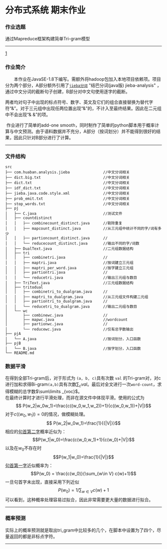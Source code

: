 # 分布式系统 期末作业
### 作业选题
通过Mapreduce框架构建简单Tri-gram模型
***
[1](九月OnTheWay)

### 作业简介
&emsp;&emsp;本作业在JavaSE-1.8下编写。需额外将hadoop包加入本地项目依赖项。项目分为两个部分，A部分额外引用了[`jieba分词`](https://github.com/huaban/jieba-analysis) "结巴分词(java版) jieba-analysis" ，通过中文分词的截断句子创建，B部分对中文句使用逐字的截断。

​		两者均对句子中出现的标点符号、数字、英文及它们的组合直接替换为替代字符“&”。对于三元组中出现任两位置出现“&”的，不计入至最终结果。因此在二元组中不会出现“& &”的项。

​		作业进行了简单的add-one smooth，同时制作了简单的python脚本用于概率计算与中文预测。由于语料数据并不充分，A部分（按词划分）并不能得到很好的结果，因此只针对B部分进行了计算。
***

### 文件结构
```
src
├── com.huaban.analysis.jieba               //中文分词相关
├── dict.big.txt                            //中文分词相关
├── dict.txt                                //中文分词相关
├── idf_dict.txt                            //中文分词相关
├── jieba.java.code.style.xml               //中文分词相关
├── prob_emit.txt                           //中文分词相关
├── stop_words.txt                          //中文分词相关
├── pj
│   ├── C.java                              //测试文件
│   ├── countdistinct
│   │   ├── combinecount_distinct.java      //剔除重复
│   │   ├── mapcount_distinct.java          //从三元组中统计不同的字/词有多少
│   │   ├── partioncount_distinct.java      //
│   │   └── reducecount_distinct.java       //输出不同的字/词数
│   ├── DualText.java                       //二元组数据结构
│   ├── tri
│   │   ├── combinetri.java                 //
│   │   ├── maptri.java                     //按词建立三元组
│   │   ├── maptri_per_word.java            //按字建立三元组
│   │   ├── partiontri.java                 //
│   │   └── reducetri.java                  //输出三元组与数目 
│   ├── TriText.java                        //三元组数据结构
│   ├── tritodual
│   │   ├── combinetri_to_dualgram.java     //
│   │   ├── maptri_to_dualgram.java         //从三元组文件构建二元组
│   │   ├── partiontri_to_dualgram.java     //
│   │   └── reducetri_to_dualgram.java      //输出二元组与数目
│   └── wc
│       ├── combinewc.java                  //
│       ├── mapwc.java                      //wordcount
│       ├── partionwc.java                  //
│       └── reducewc.java                   //仅有总字数输出
├── pjA
│   └── A.java                              //按词划分，入口函数
├── pjB
│   └── B.java                              //按字划分，入口函数
└── README.md                               
```

### 数据平滑
在得到全部Tri-gram后，对于形式为 `(a, b, c)`具有次数 `val` 的Tri-gram对，对c进行加和求得Bi-gram`(a,b)`具有次数$\sum\nolimits_{c} val$。最后对全文进行一次`word-count`，求得模糊的总字数$\sum\limits _{voc}$。  
在最终计算时才进行平滑处理，而非在源文件中体现平滑。使用的公式为  
$$ P(w_2|w_0w_1)=\frac{c((w_0,w_1,w_2))+1}{c((w_0,w_1))+|V|}$$
对于$c((w_0,w_1)) = 0$的情况，做模糊处理。
$$ P(w_2|w_0w_1)=\frac{1}{{|V|}}$$
相应的<u>句首第二字</u>概率近似为：
$$P(w_1|w_0)=\frac{c(w_0,w_1)+1}{c(w_0)+|V|}$$
以及在$w_0$不存在时
$$P(w_1|w_0)=\frac{1}{|V|}$$
<u>句首第一字</u>近似概率为：
$$P(w_0) = \frac{c(w_0)}{\sum_{w\in V} c(w)+1}$$
一旦句首字未出现，直接采用下列近似
$$P(w_0) = 1/{\sum_{w\in V} c(w)+1}$$
可以看到，这种概率处理容易过拟合，因此非常需要更大量的数据进行拟合。
***

### 概率预测  
实际上的概率预测就是取出tri_gram中比较多的几个，在脚本中设置为了四个，尽量返回的都是非标点字符。
***



